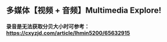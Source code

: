 ## 多媒体【视频 + 音频】Multimedia Explore!

#### 录音是无法获取分贝大小时可参考：https://cxyzjd.com/article/lhmin5200/65632915

